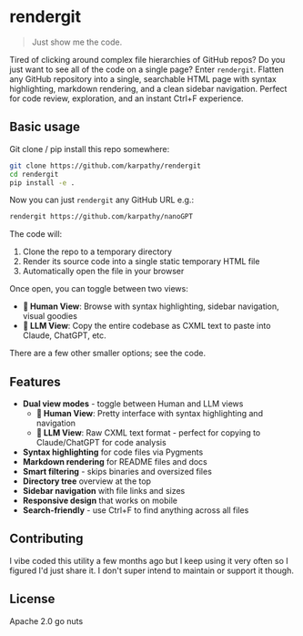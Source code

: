 # rendergit

> Just show me the code.

Tired of clicking around complex file hierarchies of GitHub repos? Do you just want to see all of the code on a single page? Enter `rendergit`. Flatten any GitHub repository into a single, searchable HTML page with syntax highlighting, markdown rendering, and a clean sidebar navigation. Perfect for code review, exploration, and an instant Ctrl+F experience.

## Basic usage

Git clone / pip install this repo somewhere:

```bash
git clone https://github.com/karpathy/rendergit
cd rendergit
pip install -e .
```

Now you can just `rendergit` any GitHub URL e.g.:

```bash
rendergit https://github.com/karpathy/nanoGPT
```

The code will:
1. Clone the repo to a temporary directory
2. Render its source code into a single static temporary HTML file
3. Automatically open the file in your browser

Once open, you can toggle between two views:
- **👤 Human View**: Browse with syntax highlighting, sidebar navigation, visual goodies
- **🤖 LLM View**: Copy the entire codebase as CXML text to paste into Claude, ChatGPT, etc.

There are a few other smaller options; see the code.

## Features

- **Dual view modes** - toggle between Human and LLM views
  - **👤 Human View**: Pretty interface with syntax highlighting and navigation
  - **🤖 LLM View**: Raw CXML text format - perfect for copying to Claude/ChatGPT for code analysis
- **Syntax highlighting** for code files via Pygments
- **Markdown rendering** for README files and docs
- **Smart filtering** - skips binaries and oversized files
- **Directory tree** overview at the top
- **Sidebar navigation** with file links and sizes
- **Responsive design** that works on mobile
- **Search-friendly** - use Ctrl+F to find anything across all files

## Contributing

I vibe coded this utility a few months ago but I keep using it very often so I figured I'd just share it. I don't super intend to maintain or support it though.

## License

Apache 2.0 go nuts
